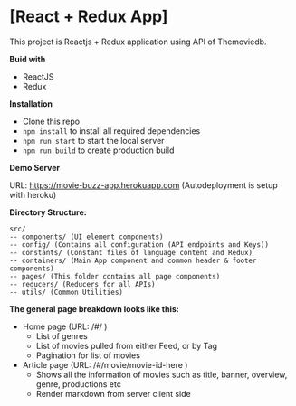 # [React + Redux App]
This project is Reactjs + Redux application using API of Themoviedb.


**Buid with**
- ReactJS
- Redux


**Installation**
- Clone this repo
- `npm install` to install all required dependencies
- `npm run start` to start the local server
- `npm run build` to create production build


**Demo Server**

URL: https://movie-buzz-app.herokuapp.com (Autodeployment is setup with heroku)


**Directory Structure:**
```
src/
-- components/ (UI element components)
-- config/ (Contains all configuration (API endpoints and Keys))
-- constants/ (Constant files of language content and Redux)
-- containers/ (Main App component and common header & footer components)
-- pages/ (This folder contains all page components)
-- reducers/ (Reducers for all APIs)
-- utils/ (Common Utilities)
```

**The general page breakdown looks like this:**

- Home page (URL: /#/ )
    - List of genres
    - List of movies pulled from either Feed, or by Tag
    - Pagination for list of movies
- Article page (URL: /#/movie/movie-id-here )
    - Shows all the information of movies such as title, banner, overview, genre, productions etc
    - Render markdown from server client side
